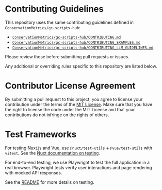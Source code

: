 # Contributing Guidelines

This repository uses the same contributing guidelines defined in `ConservationMetrics/gc-scripts-hub`:
- [`ConservationMetrics/gc-scripts-hub/CONTRIBUTING.md`](https://github.com/ConservationMetrics/gc-scripts-hub/blob/main/CONTRIBUTING.md)
- [`ConservationMetrics/gc-scripts-hub/CONTRIBUTING_EXAMPLES.md`](https://github.com/ConservationMetrics/gc-scripts-hub/blob/main/CONTRIBUTING_EXAMPLES.md)
- [`ConservationMetrics/gc-scripts-hub/CONTRIBUTING_LLM_GUIDELINES.md`](https://github.com/ConservationMetrics/gc-scripts-hub/blob/main/CONTRIBUTING_LLM_GUIDELINES.md)

Please review those before submitting pull requests or issues.

Any additional or overriding rules specific to this repository are listed below.


# Contributor License Agreement

By submitting a pull request to this project, you agree to license your contribution under the terms of the [MIT License](/LICENSE).  Make sure that you have the right to license the code under the MIT License and that your contributions do not infringe on the rights of others.


# Test Frameworks

For testing Nuxt.js and Vue, use `@nuxt/test-utils` + `@vue/test-utils` with `vitest`.
See the [Nuxt documentation on testing](https://nuxt.com/docs/getting-started/testing).

For end-to-end testing, we use Playwright to test the full application in a real browser.
Playwright tests verify user interactions and page rendering with mocked API responses.

See the [README](README.md#testing) for more details on testing.

